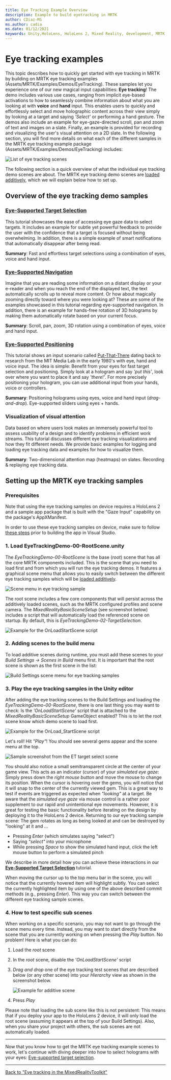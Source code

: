 ```yaml
---
title: Eye Tracking Example Overview
description: Example to build eyetracking in MRTK
author: CDiaz-MS
ms.author: cadia
ms.date: 01/12/2021
keywords: Unity,HoloLens, HoloLens 2, Mixed Reality, development, MRTK, EyeTracking,
---
```


# Eye tracking examples

This topic describes how to quickly get started with eye tracking in MRTK by building on MRTK eye tracking examples (Assets/MRTK/Examples/Demos/EyeTracking).
These samples let you experience one of our new magical input capabilities: **Eye tracking**!
The demo includes various use cases, ranging from implicit eye-based activations to how to seamlessly combine information about what you are looking at with **voice** and **hand** input.
This enables users to quickly and effortlessly select and move holographic content across their view simply by looking at a target and saying _'Select'_ or performing a hand gesture.
The demos also include an example for eye-gaze-directed scroll, pan and zoom of text and images on a slate.
Finally, an example is provided for recording and visualizing the user's visual attention on a 2D slate.
In the following section, you will find more details on what each of the different samples in the MRTK eye tracking example package (Assets/MRTK/Examples/Demos/EyeTracking) includes:

![List of eye tracking scenes](../images/eye-tracking/mrtk_et_list_et_scenes.jpg)

The following section is a quick overview of what the individual eye tracking demo scenes are about.
The MRTK eye tracking demo scenes are [loaded additively](https://docs.unity3d.com/ScriptReference/SceneManagement.LoadSceneMode.Additive.html), which we will explain below how to set up.

## Overview of the eye tracking demo samples

### [**Eye-Supported Target Selection**](../input/eye-tracking/eye-tracking-target-selection.md)

This tutorial showcases the ease of accessing eye gaze data to select targets.
It includes an example for subtle yet powerful feedback to provide the user with the confidence that a target is focused without being overwhelming.
In addition, there is a simple example of smart notifications that automatically disappear after being read.

**Summary**: Fast and effortless target selections using a combination of eyes, voice and hand input.

### [**Eye-Supported Navigation**](../input/eye-tracking/eye-tracking-navigation.md)

Imagine that you are reading some information on a distant display or your e-reader and when you reach the end of the displayed text, the text automatically scrolls up to reveal more content.
Or how about magically zooming directly toward where you were looking at?
These are some of the examples showcased in this tutorial regarding eye-supported navigation.
In addition, there is an example for hands-free rotation of 3D holograms by making them automatically rotate based on your current focus.

**Summary**: Scroll, pan, zoom, 3D rotation using a combination of eyes, voice and hand input.

### [**Eye-Supported Positioning**](../input/eye-tracking/eye-tracking-eyes-and-hands.md)

This tutorial shows an input scenario called [Put-That-There](https://youtu.be/CbIn8p4_4CQ) dating back to research from the MIT Media Lab in the early 1980's with eye, hand and voice input.
The idea is simple: Benefit from your eyes for fast target selection and positioning.
Simply look at a hologram and say _'put this'_, look over where you want to place it and say _'there!'_.
For more precisely positioning your hologram, you can use additional input from your hands, voice or controllers.

**Summary**: Positioning holograms using eyes, voice and hand input (*drag-and-drop*). Eye-supported sliders using eyes + hands.

### **Visualization of visual attention**

Data based on where users look makes an immensely powerful tool to assess usability of a design and to identify problems in efficient work streams.
This tutorial discusses different eye tracking visualizations and how they fit different needs.
We provide basic examples for logging and loading eye tracking data and examples for how to visualize them.

**Summary**: Two-dimensional attention map (heatmaps) on slates. Recording & replaying eye tracking data.

## Setting up the MRTK eye tracking samples

### Prerequisites

Note that using the eye tracking samples on device requires a HoloLens 2
and a sample app package that is built with the "Gaze Input" capability
on the package's AppXManifest.

In order to use these eye tracking samples on device, make sure to follow
[these steps](../input/eye-tracking/eye-tracking-basic-setup.md#testing-your-unity-app-on-a-hololens-2)
prior to building the app in Visual Studio.

### 1. Load EyeTrackingDemo-00-RootScene.unity

The *EyeTrackingDemo-00-RootScene* is the base (_root_) scene that has all the core MRTK components included.
This is the scene that you need to load first and from which you will run the eye tracking demos.
It features a graphical scene menu that allows you to easily switch between the different eye tracking samples which will be [loaded additively](https://docs.unity3d.com/ScriptReference/SceneManagement.LoadSceneMode.Additive.html).

![Scene menu in eye tracking sample](../images/eye-tracking/mrtk_et_scenemenu.jpg)

The root scene includes a few core components that will persist across the additively loaded scenes, such as the MRTK configured profiles and scene camera.
The _MixedRealityBasicSceneSetup_ (see screenshot below) includes a script that will automatically load the referenced scene on startup.
By default, this is _EyeTrackingDemo-02-TargetSelection_.  

![Example for the OnLoadStartScene script](../images/eye-tracking/mrtk_et_onloadstartscene.jpg)

### 2. Adding scenes to the build menu

To load additive scenes during runtime, you must add these scenes to your _Build Settings -> Scenes in Build_ menu first.
It is important that the root scene is shown as the first scene in the list:

![Build Settings scene menu for eye tracking samples](../images/eye-tracking/mrtk_et_build_settings.jpg)

### 3. Play the eye tracking samples in the Unity editor

After adding the eye tracking scenes to the Build Settings and loading the _EyeTrackingDemo-00-RootScene_, there is one last thing you may want to check: Is the _'OnLoadStartScene'_ script that is attached to the _MixedRealityBasicSceneSetup_ GameObject enabled? This is to let the root scene know which demo scene to load first.

![Example for the OnLoad_StartScene script](../images/eye-tracking/mrtk_et_onloadstartscene.jpg)

Let's roll! Hit _"Play"_!
You should see several gems appear and the scene menu at the top.

![Sample screenshot from the ET target select scene](../images/eye-tracking/mrtk_et_targetselect.png)

You should also notice a small semitransparent circle at the center of your game view.
This acts as an indicator (cursor) of your _simulated eye gaze_:
Simply press down the _right mouse button_ and move the mouse to change its position.
When the cursor is hovering over the gems, you will notice that it will snap to the center of the currently viewed gem.
This is a great way to test if events are triggered as expected when _"looking"_ at a target.
Be aware that the _simulated eye gaze_ via mouse control is a rather poor supplement to our rapid and unintentional eye movements.
However, it is great for testing the basic functionality before iterating on the design by deploying it to the HoloLens 2 device.
Returning to our eye tracking sample scene: The gem rotates as long as being looked at and can be destroyed by "looking" at it and ...

- Pressing _Enter_ (which simulates saying "select")
- Saying _"select"_ into your microphone
- While pressing _Space_ to show the simulated hand input, click the left mouse button to perform a simulated pinch

We describe in more detail how you can achieve these interactions in our [**Eye-Supported Target Selection**](../input/eye-tracking/eye-tracking-target-selection.md) tutorial.

When moving the cursor up to the top menu bar in the scene, you will notice that the currently hovered item will highlight subtly.
You can select the currently highlighted item by using one of the above described commit methods (e.g., pressing _Enter_).
This way you can switch between the different eye tracking sample scenes.

### 4. How to test specific sub scenes

When working on a specific scenario, you may not want to go through the scene menu every time.
Instead, you may want to start directly from the scene that you are currently working on when pressing the _Play_ button.
No problem! Here is what you can do:

1. Load the _root_ scene
2. In the _root_ scene, disable the _'OnLoadStartScene'_ script
3. _Drag and drop_ one of the eye tracking test scenes that are described below (or any other scene) into your _Hierarchy_ view as shown in the screenshot below.

    ![Example for additive scene](../images/eye-tracking/mrtk_et_additivescene.jpg)

4. Press _Play_

Please note that loading the sub scene like this is not persistent:
This means that if you deploy your app to the HoloLens 2 device, it will only load the root scene (assuming it appears at the top of your Build Settings).
Also, when you share your project with others, the sub scenes are not automatically loaded.

---

Now that you know how to get the MRTK eye tracking example scenes to work, let's continue with diving deeper into how to select holograms with your eyes: [Eye-supported target selection](../input/eye-tracking/eye-tracking-target-selection.md).

---
[Back to "Eye tracking in the MixedRealityToolkit"](../input/eye-tracking/eye-tracking-Main.md)

